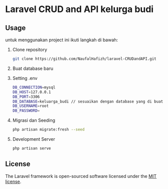 # Laravel CRUD and API kelurga budi

## Usage

untuk menggunakan project ini ikuti langkah di bawah:

1. Clone repository

    ```bash
    git clone https://github.com/NaufalHafizh/laravel-CRUDandAPI.git
    ```

2. Buat database baru
3. Setting .env

    ```bash
    DB_CONNECTION=mysql
    DB_HOST=127.0.0.1
    DB_PORT=3306
    DB_DATABASE=keluarga_budi // sesuaikan dengan database yang di buat
    DB_USERNAME=root
    DB_PASSWORD=
    ```

4. Migrasi dan Seeding

    ```bash
    php artisan migrate:fresh --seed
    ```

5. Development Server

    ```bash
    php artisan serve
    ```

## License

The Laravel framework is open-sourced software licensed under the [MIT license](https://opensource.org/licenses/MIT).
